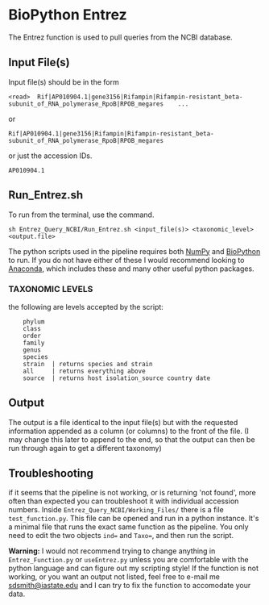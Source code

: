 # BioPython Entrez #

The Entrez function is used to pull queries from the NCBI database.


## Input File(s)
Input file(s) should be in the form  

```
<read>	Rif|AP010904.1|gene3156|Rifampin|Rifampin-resistant_beta-subunit_of_RNA_polymerase_RpoB|RPOB_megares	...
```

or 

```
Rif|AP010904.1|gene3156|Rifampin|Rifampin-resistant_beta-subunit_of_RNA_polymerase_RpoB|RPOB_megares
```

or just the accession IDs. 

```
AP010904.1
```

## Run_Entrez.sh

To run from the terminal, use the command.  

```
sh Entrez_Query_NCBI/Run_Entrez.sh <input_file(s)> <taxonomic_level> <output.file>
```

The python scripts used in the pipeline requires both [NumPy][NP] and [BioPython][BP] to run. If you do not have either of these I would recommend looking to [Anaconda][ANA], which includes these and many other useful python packages.

[BP]:http://biopython.org/wiki/Download
[NP]:https://www.scipy.org/scipylib/download.html
[ANA]:https://www.continuum.io/downloads

### TAXONOMIC LEVELS
the following are levels accepted by the script:

		phylum
		class
		order
		family
		genus
		species
		strain	| returns species and strain
		all 	| returns everything above
		source	| returns host isolation_source country date

## Output

The output is a file identical to the input file(s) but with the requested information appended as a column (or columns) to the front of the file. (I may change this later to append to the end, so that the output can then be run through again to get a different taxonomy)


## Troubleshooting

if it seems that the pipeline is not working, or is returning 'not found', more often than expected you can troubleshoot it with individual accession numbers. Inside `Entrez_Query_NCBI/Working_Files/` there is a file `test_function.py`. This file can be opened and run in a python instance. It's a minimal file that runs the exact same function as the pipeline. You only need to edit the two objects `ind=` and `Taxo=`, and then run the script.

**Warning:** I would not recommend trying to change anything in `Entrez_Function.py` or `useEntrez.py` unless you are comfortable with the python language and can figure out my scripting style! If the function is not working, or you want an output not listed, feel free to e-mail me <sdsmith@iastate.edu> and I can try to fix the function to accomodate your data.







